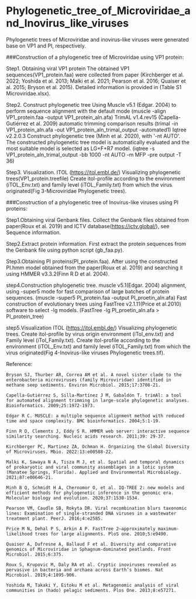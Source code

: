# Phylogenetic_tree_of_Microviridae_and_Inovirus_like_viruses
Phylogenetic trees of Microviridae and inovirus-like viruses were generated base on VP1 and PI, respectively.

###Construction of a phylogenetic tree of Microviridae using VP1 protein:

Step1. Obtaining viral VP1 protein
	The obtained VP1 sequences(VP1_protein.faa) were collected from paper (Kirchberger et al. 2022; Yoshida et al. 2013; Malki et al. 2021; Pearson et al. 2016; Quaiser et al. 2015; Bryson et al. 2015). Detailed information is provided in (Table S1 Microviridae.xlsx).

Step2. Construct phylogenetic tree
	Using Muscle v5.1 (Edgar. 2004) to perform sequence alignment with the default mode
	(muscle -align VP1_protein.faa -output VP1_protein_aln.afa)
	TrimAL v1.4.rev15 (Capella-Gutiérrez et al. 2009) automatic trimming comparison results
	(trimal -in VP1_protein_aln.afa -out VP1_protein_aln_trimal_output -automated1)
	Iqtree v2.2.0.3 Construct phylogenetic tree (Minh et al. 2020), with '-nt AUTO'. The constructed phylogenetic tree model is automatically evaluated and the most suitable model is selected as LG+F+R7 model.
	(iqtree -s VP1_protein_aln_trimal_output -bb 1000 -nt AUTO -m MFP -pre output -T 36)

Step3. Visualization.
	ITOL (https://itol.embl.de/) Visualizing phylogenetic trees(VP1_protein.treefile)
	Create itol-profile according to the environment (iTOL_Env.txt) and family level (iTOL_Family.txt) from which the virus originated(Fig 3-Microviridae Phylogenetic trees).



###Construction of a phylogenetic tree of Inovirus-like viruses using PI proteins:

Step1.Obtaining viral Genbank files.
	Collect the Genbank files obtained from paper(Roux et al. 2019) and ICTV database(https://ictv.global/), see Sequence information.

Step2.Extract protein information.
	First extract the protein sequences from the Genbank file using python script (gb_faa.py).

Step3.Obtaining PI proteins(PI_protein.faa).
	After using the constructed PI.hmm model obtained from the paper(Roux et al. 2019) and searching it using HMMER v3.3.2(Finn R D et al. 2004).
	
step4.Construction phylogenetic tree.
	muscle v5.1(Edgar. 2004) alignment, using -super5 mode for fast comparison of large batches of protein sequences.
	(muscle -super5 PI_protein.faa -output PI_proetin_aln.afa)
	Fast construction of evolutionary trees using FastTree v2.1.11(Price et al.2010) software to select -lg models.
	(FastTree -lg PI_proetin_aln.afa > PI_protein_tree)

step5.Visualization
	ITOL (https://itol.embl.de/) Visualizing phylogenetic trees.
	Create itol-profile by virus origin environment (iTol_env.txt) and Family level (iTol_Family.txt).
	Create itol-profile according to the environment (iTOL_Env.txt) and family level (iTOL_Family.txt) from which the virus originated(Fig 4-Inovirus-like viruses Phylogenetic trees.tif).


Reference:

	Bryson SJ, Thurber AR, Correa AM et al. A novel sister clade to the enterobacteria microviruses (family Microviridae) identified in methane seep sediments. Environ Microbiol. 2015;17:3708-21.

	Capella-Gutiérrez S, Silla-Martínez J M, Gabaldón T. trimAl: a tool for automated alignment trimming in large-scale phylogenetic analyses. Bioinformatics. 2009;25:1972-1973.

	Edgar R C. MUSCLE: a multiple sequence alignment method with reduced time and space complexity. BMC bioinformatics. 2004;5:1-19.

	Finn R D, Clements J, Eddy S R. HMMER web server: interactive sequence similarity searching. Nucleic acids research. 2011;39: 29-37.

	Kirchberger PC, Martinez ZA, Ochman H. Organizing the Global Diversity of Microviruses. Mbio. 2022:13:e00588-22.

	Malki K, Sawaya N A, Tisza M J, et al. Spatial and temporal dynamics of prokaryotic and viral community assemblages in a lotic system (Manatee Springs, Florida). Applied and Environmental Microbiology. 2021;87:e00646-21.

	Minh B Q, Schmidt H A, Chernomor O, et al. IQ-TREE 2: new models and efficient methods for phylogenetic inference in the genomic era. Molecular biology and evolution. 2020;37:1530-1534.

	Pearson VM, Caudle SB, Rokyta DR. Viral recombination blurs taxonomic lines: Examination of single-stranded DNA viruses in a wastewater treatment plant. PeerJ. 2016;4:e2585.

	Price M N, Dehal P S, Arkin A P. FastTree 2–approximately maximum-likelihood trees for large alignments. PloS one. 2010;5:e9490.

	Quaiser A, Dufresne A, Ballaud F et al. Diversity and comparative genomics of Microviridae in Sphagnum-dominated peatlands. Front Microbiol. 2015;6:375.

	Roux S, Krupovic M, Daly RA et al. Cryptic inoviruses revealed as pervasive in bacteria and archaea across Earth’s biomes. Nat Microbiol. 2019;4:1895-906.

	Yoshida M, Takaki Y, Eitoku M et al. Metagenomic analysis of viral communities in (hado) pelagic sediments. Plos One. 2013;8:e57271.
